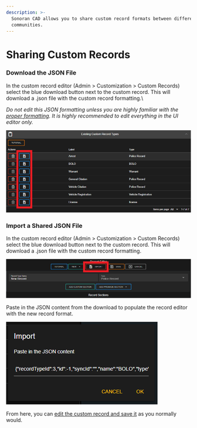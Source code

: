 ```yaml
---
description: >-
  Sonoran CAD allows you to share custom record formats between different
  communities.
---
```


# Sharing Custom Records

### Download the JSON File

In the custom record editor (Admin > Customization > Custom Records) select the blue download button next to the custom record. This will download a .json file with the custom record formatting.\


_Do not edit this JSON formatting unless you are highly familiar with the_ [_proper formatting_](../../api-integration/api-endpoints/general/custom-records/#record-formatting)_. It is highly recommended to edit everything in the UI editor only._

![Sonoran CAD - Download Custom Record Format](<../../.gitbook/assets/image (242).png>)

### Import a Shared JSON File

In the custom record editor (Admin > Customization > Custom Records) select the blue download button next to the custom record. This will download a .json file with the custom record formatting.

![Sonoran CAD - Import Custom Record JSON File](<../../.gitbook/assets/image (113).png>)

Paste in the JSON content from the download to populate the record editor with the new record format.

![Sonoran CAD - JSON Import Prompt](<../../.gitbook/assets/image (175).png>)

From here, you can [edit the custom record and save it](creating-custom-record-and-report-types.md) as you normally would.
